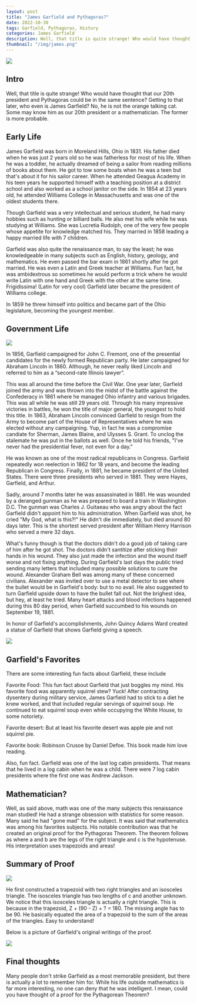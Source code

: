 ```yaml
---
layout: post
title: "James Garfield and Pythagoras?"
date: 2022-10-30
tags: Garfield, Pythagoras, History
categories: James Garfield
description: Well, that title is quite strange! Who would have thought that our 20th president and Pythagoras could be in the same sentence? Getting to that later, who even is James Garfield? No, he is not the orange talking cat. Some may know him as our 20th president or a mathematician. The former is more probable. James Garfield was born in...
thumbnail: "/img/james.png"
---
```


<img class="normal" src="/img/james.png">

## Intro

Well, that title is quite strange! Who would have thought that our 20th president and Pythagoras could be in the same sentence? Getting to that later, who even is James Garfield? No, he is not the orange talking cat. Some may know him as our 20th president or a mathematician. The former is more probable.

## Early Life 

James Garfield was born in Moreland Hills, Ohio in 1831. His father died when he was just 2 years old so he was fatherless for most of his life. When he was a toddler, he actually dreamed of being a sailor from reading millions of books about them. He got to tow some boats when he was a teen but that's about it for his sailor career. When he attended Geagua Academy in his teen years he supported himself with a teaching position at a district school and also worked as a school janitor on the side. In 1854 at 23 years old, he attended Williams College in Massachusetts and was one of the oldest students there.

Though Garfield was a very intellectual and serious student, he had many hobbies such as hunting or billiard balls. He also met his wife while he was studying at Williams. She was Lucretia Rudolph, one of the very few people whose appetite for knowledge matched his. They married in 1858 leading a happy married life with 7 children. 

Garfield was also quite the renaissance man, to say the least; he was knowledgeable in many subjects such as English, history, geology, and mathematics. He even passed the bar exam in 1861 shortly after he got married. He was even a Latin and Greek teacher at Williams. Fun fact, he was ambidextrous so sometimes he would perform a trick where he would write Latin with one hand and Greek with the other at the same time. Frigidissima! (Latin for very cool) Garfield later became the president of Williams college. 

In 1859 he threw himself into politics and became part of the Ohio legislature, becoming the youngest member. 

## Government Life 

<img class="small" src="/img/pic.jpg">

In 1856, Garfield campaigned for John C. Fremont, one of the presential candidates for the newly formed Republican party. He later campaigned for Abraham Lincoln in 1860. Although, he never really liked Lincoln and referred to him as a “second-rate Illinois lawyer”. 

This was all around the time before the Civil War. One year later, Garfield joined the army and was thrown into the midst of the battle against the Confederacy in 1861 where he managed Ohio infantry and various brigades. This was all while he was still 29 years old. Through his many impressive victories in battles, he won the title of major general, the youngest to hold this title. In 1863, Abraham Lincoln convinced Garfield to resign from the Army to become part of the House of Representatives where he was elected without any campaigning. Yup, in fact he was a compromise candiate for Sherman, James Blaine, and Ulysses S. Grant. To unclog the stalemate he was put in the ballots as well. Once he told his friends, "I've never had the presidential fever, not even for a day."

He was known as one of the most radical republicans in Congress. Garfield repeatedly won reelection in 1862 for 18 years, and become the leading Republican in Congress. Finally, in 1881, he became president of the United States. There were three presidents who served in 1881. They were Hayes, Garfield, and Arthur. 

Sadly, around 7 months later he was assassinated in 1881. He was wounded by a deranged gunman as he was prepared to board a train in Washington D.C. The gunman was Charles J. Guitaeau who was angry about the fact Garfield didn't appoint him to his administration. When Garfield was shot, he cried "My God, what is this?!" He didn't die immediately, but died around 80 days later. This is the shortest served president after William Henry Harrison who served a mere 32 days. 

What's funny though is that the doctors didn't do a good job of taking care of him after he got shot. The doctors didn't santitize after sticking their hands in his wound. They also just made the infection and the wound itself worse and not fixing anything. During Garfield's last days the public tried sending many letters that included many possible solutions to cure the wound. Alexander Graham Bell was among many of these concerned civilians. Alexander was invited over to use a metal detector to see where the bullet would be in Garfield's body: but to no avail. He also suggested to turn Garfield upside down to have the bullet fall out. Not the brighest idea, but hey, at least he tried. Many heart attacks and blood infections happened during this 80 day period, when Garfield succumbed to his wounds on September 19, 1881.

In honor of Garfield's accomplishments, John Quincy Adams Ward created a statue of Garfield that shows Garfield giving a speech.

<img class="small" src="/img/statue.jpeg">

## Garfield's Favorites

There are some interesting fun facts about Garfield, these include

Favorite Food: This fun fact about Garfield that just boggles my mind. His favorite food was apparently squirrel stew? Yuck! After contracting dysentery during military service, James Garfield had to stick to a diet he knew worked, and that included regular servings of squirrel soup. He continued to eat squirrel soup even while occupying the White House, to some notoriety. 

Favorite desert: But at least his favorite desert was apple pie and not squirrel pie. 

Favorite book: Robinson Crusoe by Daniel Defoe. This book made him love reading. 

Also, fun fact. Garfield was one of the last log cabin presidents. That means that he lived in a log cabin when he was a child. There were 7 log cabin presidents where the first one was Andrew Jackson. 

## Mathematician?

Well, as said above, math was one of the many subjects this renaissance man studied! He had a strange obsession with statistics for some reason. Many said he had "gone mad" for the subject. It was said that mathematics was among his favorites subjects. His notable contribution was that he created an original proof for the Pythagoras Theorem. The theorem follows as where a and b are the legs of the right triangle and c is the hypotenuse. His interpretation uses trapezoids and areas!

## Summary of Proof 

<img class="small" src="/img/proof.png"> 

He first constructed a trapezoid with two right triangles and an isosceles triangle. The isosceles triangle has two lengths of c and another unknown. We notice that this isosceles triangle is actually a right triangle. This is because in the trapezoid,  Z + (90 - Z) + ? = 180. The missing angle has to be 90. He basically equated the area of a trapezoid to the sum of the areas of the triangles. Easy to understand!

Below is a picture of Garfield's original writings of the proof. 

<img class="small" src="/img/original.png">

## Final thoughts

Many people don't strike Garfield as a most memorable president, but there is actually a lot to remember him for. While his life outside mathematics is far more interesting, no one can deny that he was intelligent. I mean, could you have thought of a proof for the Pythagorean Theorem? 